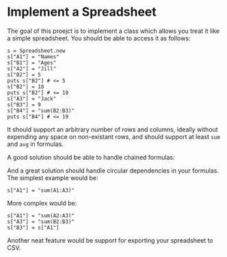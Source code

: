 # Implement a Spreadsheet

The goal of this proejct is to implement a class which
allows you treat it like a simple spreadsheet.
You should be able to access it as follows:

    s = Spreadsheet.new
    s["A1"] = "Names"
    s["B1"] = "Ages"
    s["A2"] = "Jill"
    s["B2"] = 5
    puts s["B2"] # <= 5    
    s["B2"] = 10
    puts s["B2"] # <= 10    
    s["A3"] = "Jack"
    s["B3"] = 9
    s["B4"] = "sum(B2:B3)"
    puts s["B4"] # <= 19

It should support an arbitrary number of rows and columns,
ideally without expending any space on non-existant rows,
and should support at least `sum` and `avg` in formulas.

A good solution should be able to handle chained formulas:


And a great solution should handle circular dependencies in
your formulas. The simplest example would be:

    s["A1"] = "sum(A1:A3)"

More complex would be:

    s["A1"] = "sum(A2:A3)"
    s["A3"] = "sum(B2:B3)"
    s["B3"] = s["A1"]

Another neat feature would be support for exporting your spreadsheet
to CSV.
    


